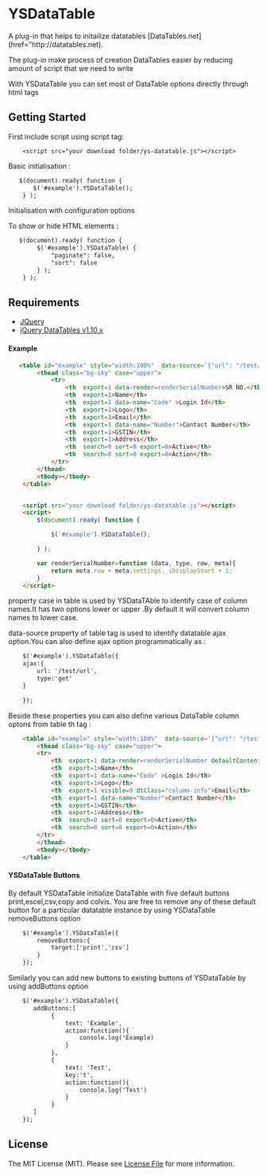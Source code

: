 # YSDataTable

<p>A plug-in that helps to initailize datatables [DataTables.net](href="http://datatables.net).</p>
<p>The plug-in make process of creation DataTables easier by reducing amount of script that we need to write</p>
<p>With YSDataTable you can  set most of DataTable options directly through html tags</p>

## Getting Started

First include script using script tag:

```jQuery
    <script src="your download folder/ys-datatable.js"></script>
```

Basic initialisation :

```HTML
   $(document).ready( function {
       $('#example').YSDataTable();
    } );
```
Initialisation with configuration options


To show or hide HTML elements :

```HTML
   $(document).ready( function {
        $('#example').YSDataTable( {
	        "paginate": false,
	        "sort": false
	    } );
    } );
```

## Requirements
- [JQuery](https://jquery.com/)
- [jQuery DataTables v1.10.x](http://datatables.net/)



#### Example

```HTML
   <table id="example" style="width:100%"  data-source='{"url": "/test/url","type": "get"}' >
        <thead class="bg-sky" case="upper">
            <tr>
                <th  export=1 data-render=renderSerialNumber>SR NO.</th>
                <th  export=1>Name</th>
                <th  export=1 data-name="Code" >Login Id</th>
                <th  export=1>Logo</th>
                <th  export=1>Email</th>
                <th  export=1 data-name="Number">Contact Number</th>
                <th  export=1>GSTIN</th>
                <th  export=1>Address</th>
                <th  search=0 sort=0 export=0>Active</th>
                <th  search=0 sort=0 export=0>Action</th>
            </tr>
        </thead>
        <tbody></tbody>
    </table>
```
```HTML

    <script src="your download folder/ys-datatable.js"></script>
    <script>
        $(document).ready( function {

            $('#example').YSDataTable();

        } );

        var renderSerialNumber=function (data, type, row, meta){
            return meta.row + meta.settings._iDisplayStart + 1;
        }
    </script>
```
<p>property case in table <thead> is used by YSDataTAble to identify case of column names.It has two options lower or upper .By default it will convert column names to lower case.</p>

<p>data-source property of table tag is used to identify datatable ajax option.You can also define ajax option programmatically as : </p>

```HTML
    $('#example').YSDataTable({
    ajax:{
        url: '/test/url',
        type:'get'
    }

    });

```
   <p> Beside these properties you can also define various DataTable column optons from table th tag : </p>
   
```HTML	
	<table id="example" style="width:100%"  data-source='{"url": "/test/url","type": "get"}' >
	    <thead class="bg-sky" case="upper">
		<tr>
		    <th  export=1 data-render=renderSerialNumber defaultContent="0">SR NO.</th>
		    <th  export=1>Name</th>
		    <th  export=1 data-name="Code" >Login Id</th>
		    <th  export=1>Logo</th>
		    <th  export=1 visible=0 dtClass="column-info">Email</th>
		    <th  export=1 data-name="Number">Contact Number</th>
		    <th  export=1>GSTIN</th>
		    <th  export=1>Address</th>
		    <th  search=0 sort=0 export=0>Active</th>
		    <th  search=0 sort=0 export=0>Action</th>
		</tr>
	    </thead>
	    <tbody></tbody>
	</table>
```
#### YSDataTable Buttons


<p>By default YSDataTable initialize DataTable with five default buttons print,escel,csv,copy and colvis.
You are free to remove any of these default button for a particular datatable instance by using YSDataTable 
removeButtons option </p>

```HTML
    $('#example').YSDataTable({
        removeButtons:{
            target:['print','csv']
        }
    });
```

<p> Similarly you can add new buttons to existing buttons of YSDataTable by using addButtons option<p>

```HTML
    $('#example').YSDataTable({
       addButtons:[
            {
                text: 'Example',
                action:function(){
                    console.log('Example)
                }
            },
            {
                text: 'Test',
                key:'t',
                action:function(){
                    console.log('Test')
                }
            }
       ]
    });
```
## License

The MIT License (MIT). Please see [License File](https://github.com/iYogesharma/ys-datatable/blob/master/LICENSE.md) for more information.
